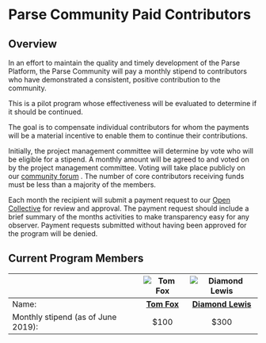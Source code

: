 # Parse Community Paid Contributors

## Overview

In an effort to maintain the quality and timely development of the Parse Platform, the Parse Community will pay a monthly stipend to contributors who have demonstrated a consistent, positive contribution to the community.

This is a pilot program whose effectiveness will be evaluated to determine if it should be continued.

The goal is to compensate individual contributors for whom the payments will be a material incentive to enable them to continue their contributions.

Initially, the project management committee will determine by vote who will be eligible for a stipend.  A monthly amount will be agreed to and voted on by the project management committee. Voting will take place publicly on our [community forum](https://community.parseplatform.org) . The number of core contributors receiving funds must be less than a majority of the members.

Each month the recipient will submit a payment request to our [Open Collective](https://opencollective.com/parse-server) for review and approval.  The payment request should include a brief summary of the months activities to make transparency easy for any observer. Payment requests submitted without having been approved for the program will be denied.

## Current Program Members

|         | ![Tom Fox](https://avatars0.githubusercontent.com/u/13188249?s=180&v=4) | ![Diamond Lewis](https://avatars0.githubusercontent.com/u/9830365?s=180&v=4) |
|---------|:---:|:---:|
| Name:   | [__Tom Fox__](https://github.com/tomwfox) | [__Diamond Lewis__](https://github.com/dplewis) |
| Monthly stipend (as of June 2019): | $100 | $300 |
